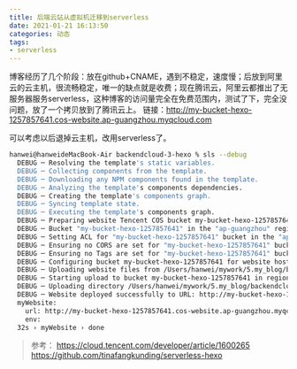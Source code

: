 ```yaml
---
title: 后端云站从虚拟机迁移到serverless
date: 2021-01-21 16:13:50
categories: 动态
tags:
- serverless
---
```


博客经历了几个阶段：放在github+CNAME，遇到不稳定，速度慢；后放到阿里云的云主机，很流畅稳定，唯一的缺点就是收费；现在腾讯云，阿里云都推出了无服务器服务serverless，这种博客的访问量完全在免费范围内，测试了下，完全没问题，放了一个拷贝放到了腾讯云上。 链接：http://my-bucket-hexo-1257857641.cos-website.ap-guangzhou.myqcloud.com

可以考虑以后退掉云主机，改用serverless了。

```bash
hanwei@hanweideMacBook-Air backendcloud-3-hexo % sls --debug
  DEBUG ─ Resolving the template's static variables.
  DEBUG ─ Collecting components from the template.
  DEBUG ─ Downloading any NPM components found in the template.
  DEBUG ─ Analyzing the template's components dependencies.
  DEBUG ─ Creating the template's components graph.
  DEBUG ─ Syncing template state.
  DEBUG ─ Executing the template's components graph.
  DEBUG ─ Preparing website Tencent COS bucket my-bucket-hexo-1257857641.
  DEBUG ─ Bucket "my-bucket-hexo-1257857641" in the "ap-guangzhou" region already exist.
  DEBUG ─ Setting ACL for "my-bucket-hexo-1257857641" bucket in the "ap-guangzhou" region.
  DEBUG ─ Ensuring no CORS are set for "my-bucket-hexo-1257857641" bucket in the "ap-guangzhou" region.
  DEBUG ─ Ensuring no Tags are set for "my-bucket-hexo-1257857641" bucket in the "ap-guangzhou" region.
  DEBUG ─ Configuring bucket my-bucket-hexo-1257857641 for website hosting.
  DEBUG ─ Uploading website files from /Users/hanwei/mywork/5.my_blog/backendcloud-3-hexo/public to bucket my-bucket-hexo-1257857641.
  DEBUG ─ Starting upload to bucket my-bucket-hexo-1257857641 in region ap-guangzhou
  DEBUG ─ Uploading directory /Users/hanwei/mywork/5.my_blog/backendcloud-3-hexo/public to bucket my-bucket-hexo-1257857641
  DEBUG ─ Website deployed successfully to URL: http://my-bucket-hexo-1257857641.cos-website.ap-guangzhou.myqcloud.com.
  myWebsite:
    url: http://my-bucket-hexo-1257857641.cos-website.ap-guangzhou.myqcloud.com
    env:
  32s › myWebsite › done
```

>参考：
>https://cloud.tencent.com/developer/article/1600265
>https://github.com/tinafangkunding/serverless-hexo
